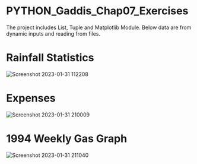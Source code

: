 # PYTHON_Gaddis_Chap07_Exercises
The project includes List, Tuple and Matplotlib Module. Below data are from dynamic inputs and reading from files.

# Rainfall Statistics 
![Screenshot 2023-01-31 112208](https://user-images.githubusercontent.com/105762453/215955833-a306b3dc-54e7-4c71-a931-aa4c33ba06f5.png)

# Expenses
![Screenshot 2023-01-31 210009](https://user-images.githubusercontent.com/105762453/215955872-4f2c9c8d-6a28-4720-b7fb-7bba0ce6a084.png)

# 1994 Weekly Gas Graph
![Screenshot 2023-01-31 211040](https://user-images.githubusercontent.com/105762453/215955922-c2134275-9749-4ab5-a9b9-bb22d31ac67f.png)
